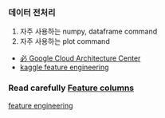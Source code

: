 ### 데이터 전처리

1. 자주 사용하는 numpy, dataframe command
2. 자주 사용하는 plot command

* [必 Google Cloud Architecture Center](https://cloud.google.com/architecture/data-preprocessing-for-ml-with-tf-transform-pt1)
* [kaggle feature engineering](https://www.kaggle.com/learn/feature-engineering)

### Read carefully [Feature columns](https://github.com/tensorflow/docs-l10n/blob/master/site/ko/tutorials/structured_data/feature_columns.ipynb)

[feature engineering](https://github.com/fasthill/feature-engineering-and-feature-selection)
